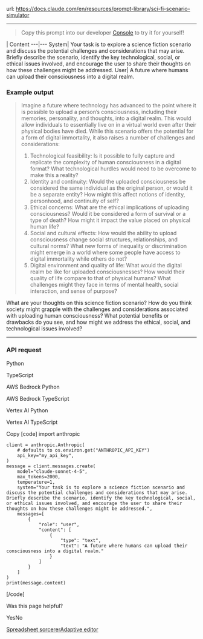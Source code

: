 url: https://docs.claude.com/en/resources/prompt-library/sci-fi-scenario-simulator

---

> Copy this prompt into our developer [Console](https://console.anthropic.com/dashboard) to try it for yourself\!

| Content
---|---
System| Your task is to explore a science fiction scenario and discuss the potential challenges and considerations that may arise. Briefly describe the scenario, identify the key technological, social, or ethical issues involved, and encourage the user to share their thoughts on how these challenges might be addressed.
User| A future where humans can upload their consciousness into a digital realm.

### Example output

> Imagine a future where technology has advanced to the point where it is possible to upload a person’s consciousness, including their memories, personality, and thoughts, into a digital realm. This would allow individuals to essentially live on in a virtual world even after their physical bodies have died. While this scenario offers the potential for a form of digital immortality, it also raises a number of challenges and considerations:
>
>   1. Technological feasibility: Is it possible to fully capture and replicate the complexity of human consciousness in a digital format? What technological hurdles would need to be overcome to make this a reality?
>   2. Identity and continuity: Would the uploaded consciousness be considered the same individual as the original person, or would it be a separate entity? How might this affect notions of identity, personhood, and continuity of self?
>   3. Ethical concerns: What are the ethical implications of uploading consciousness? Would it be considered a form of survival or a type of death? How might it impact the value placed on physical human life?
>   4. Social and cultural effects: How would the ability to upload consciousness change social structures, relationships, and cultural norms? What new forms of inequality or discrimination might emerge in a world where some people have access to digital immortality while others do not?
>   5. Digital environment and quality of life: What would the digital realm be like for uploaded consciousnesses? How would their quality of life compare to that of physical humans? What challenges might they face in terms of mental health, social interaction, and sense of purpose?
>
What are your thoughts on this science fiction scenario? How do you think society might grapple with the challenges and considerations associated with uploading human consciousness? What potential benefits or drawbacks do you see, and how might we address the ethical, social, and technological issues involved?

* * *

### API request

Python

TypeScript

AWS Bedrock Python

AWS Bedrock TypeScript

Vertex AI Python

Vertex AI TypeScript

Copy
[code]
    import anthropic

    client = anthropic.Anthropic(
        # defaults to os.environ.get("ANTHROPIC_API_KEY")
        api_key="my_api_key",
    )
    message = client.messages.create(
        model="claude-sonnet-4-5",
        max_tokens=2000,
        temperature=1,
        system="Your task is to explore a science fiction scenario and discuss the potential challenges and considerations that may arise. Briefly describe the scenario, identify the key technological, social, or ethical issues involved, and encourage the user to share their thoughts on how these challenges might be addressed.",
        messages=[
            {
                "role": "user",
                "content": [
                    {
                        "type": "text",
                        "text": "A future where humans can upload their consciousness into a digital realm."
                    }
                ]
            }
        ]
    )
    print(message.content)

[/code]

Was this page helpful?

YesNo

[Spreadsheet sorcerer](/en/resources/prompt-library/spreadsheet-sorcerer)[Adaptive editor](/en/resources/prompt-library/adaptive-editor)
